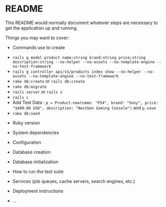 # README

This README would normally document whatever steps are necessary to get the
application up and running.

Things you may want to cover:

* Commands use to create
- `rails g model product name:string brand:string price:string description:string --no-helper --no-assets --no-template-engine --no-test-framework`
- `rails g controller api/v1/products index show --no-helper --no-assets --no-template-engine --no-test-framework`
- `rake db:create` or `rails db:create`
-  `rake db:migrate`
- `rails server` or `rails s`
- `rails c` 
- Add Test Data : `p = Product.new(name: "PS4", brand: "Sony", price: "$400.00 USD", description: "NextGen Gaming Console")` and `p.save`
- `rake db:seed`

* Ruby version

* System dependencies

* Configuration

* Database creation

* Database initialization

* How to run the test suite

* Services (job queues, cache servers, search engines, etc.)

* Deployment instructions

* ...
